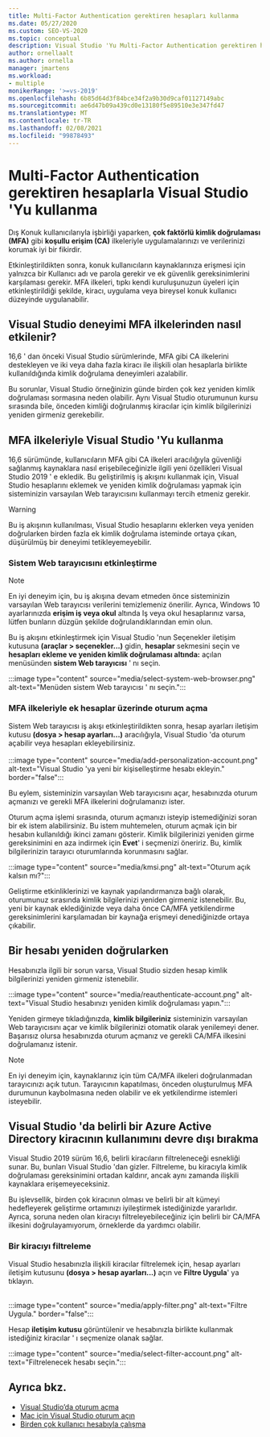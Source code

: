```yaml
---
title: Multi-Factor Authentication gerektiren hesapları kullanma
ms.date: 05/27/2020
ms.custom: SEO-VS-2020
ms.topic: conceptual
description: Visual Studio 'Yu Multi-Factor Authentication gerektiren hesaplarla nasıl kullanacağınızı öğrenin.
author: ornellaalt
ms.author: ornella
manager: jmartens
ms.workload:
- multiple
monikerRange: '>=vs-2019'
ms.openlocfilehash: 6b85d64d3f84bce34f2a9b30d9caf01127149abc
ms.sourcegitcommit: ae6d47b09a439cd0e13180f5e89510e3e347fd47
ms.translationtype: MT
ms.contentlocale: tr-TR
ms.lasthandoff: 02/08/2021
ms.locfileid: "99878493"
---
```

# <a name="how-to-use-visual-studio-with-accounts-that-require-multi-factor-authentication"></a>Multi-Factor Authentication gerektiren hesaplarla Visual Studio 'Yu kullanma

Dış Konuk kullanıcılarıyla işbirliği yaparken, **çok faktörlü kimlik doğrulaması (MFA)** gibi **koşullu erişim (CA)** ilkeleriyle uygulamalarınızı ve verilerinizi korumak iyi bir fikirdir.  

Etkinleştirildikten sonra, konuk kullanıcıların kaynaklarınıza erişmesi için yalnızca bir Kullanıcı adı ve parola gerekir ve ek güvenlik gereksinimlerini karşılaması gerekir. MFA ilkeleri, tıpkı kendi kuruluşunuzun üyeleri için etkinleştirildiği şekilde, kiracı, uygulama veya bireysel konuk kullanıcı düzeyinde uygulanabilir. 

## <a name="how-is-the-visual-studio-experience-affected-by-mfa-policies"></a>Visual Studio deneyimi MFA ilkelerinden nasıl etkilenir?
16,6 ' dan önceki Visual Studio sürümlerinde, MFA gibi CA ilkelerini destekleyen ve iki veya daha fazla kiracı ile ilişkili olan hesaplarla birlikte kullanıldığında kimlik doğrulama deneyimleri azalabilir.

Bu sorunlar, Visual Studio örneğinizin günde birden çok kez yeniden kimlik doğrulaması sormasına neden olabilir. Aynı Visual Studio oturumunun kursu sırasında bile, önceden kimliği doğrulanmış kiracılar için kimlik bilgilerinizi yeniden girmeniz gerekebilir.

## <a name="using-visual-studio-with-mfa-policies"></a>MFA ilkeleriyle Visual Studio 'Yu kullanma
16,6 sürümünde, kullanıcıların MFA gibi CA ilkeleri aracılığıyla güvenliği sağlanmış kaynaklara nasıl erişebileceğinizle ilgili yeni özellikleri Visual Studio 2019 ' e ekledik. Bu geliştirilmiş iş akışını kullanmak için, Visual Studio hesaplarını eklemek ve yeniden kimlik doğrulaması yapmak için sisteminizin varsayılan Web tarayıcısını kullanmayı tercih etmeniz gerekir.  

> [!WARNING]
> Bu iş akışının kullanılması, Visual Studio hesaplarını eklerken veya yeniden doğrularken birden fazla ek kimlik doğrulama isteminde ortaya çıkan, düşürülmüş bir deneyimi tetikleyemeyebilir. 

### <a name="enabling-system-web-browser"></a>Sistem Web tarayıcısını etkinleştirme

> [!NOTE] 
> En iyi deneyim için, bu iş akışına devam etmeden önce sisteminizin varsayılan Web tarayıcısı verilerini temizlemeniz önerilir. Ayrıca, Windows 10 ayarlarınızda **erişim iş veya okul** altında Iş veya okul hesaplarınız varsa, lütfen bunların düzgün şekilde doğrulandıklarından emin olun.

Bu iş akışını etkinleştirmek için Visual Studio 'nun Seçenekler iletişim kutusuna **(araçlar > seçenekler...)** gidin, **hesaplar** sekmesini seçin ve **hesapları ekleme ve yeniden kimlik doğrulaması altında:** açılan menüsünden **sistem Web tarayıcısı** ' nı seçin. 

:::image type="content" source="media/select-system-web-browser.png" alt-text="Menüden sistem Web tarayıcısı ' nı seçin.":::

### <a name="sign-into-additional-accounts-with-mfapolicies"></a>MFA ilkeleriyle ek hesaplar üzerinde oturum açma 
Sistem Web tarayıcısı iş akışı etkinleştirildikten sonra, hesap ayarları iletişim kutusu **(dosya > hesap ayarları...)** aracılığıyla, Visual Studio 'da oturum açabilir veya hesapları ekleyebilirsiniz.   
</br>
:::image type="content" source="media/add-personalization-account.png" alt-text="Visual Studio 'ya yeni bir kişiselleştirme hesabı ekleyin." border="false":::

Bu eylem, sisteminizin varsayılan Web tarayıcısını açar, hesabınızda oturum açmanızı ve gerekli MFA ilkelerini doğrulamanızı ister.

Oturum açma işlemi sırasında, oturum açmanızı isteyip istemediğinizi soran bir ek istem alabilirsiniz. Bu istem muhtemelen, oturum açmak için bir hesabın kullanıldığı ikinci zamanı gösterir. Kimlik bilgilerinizi yeniden girme gereksinimini en aza indirmek için **Evet**' i seçmenizi öneririz. Bu, kimlik bilgilerinizin tarayıcı oturumlarında korunmasını sağlar.

:::image type="content" source="media/kmsi.png" alt-text="Oturum açık kalsın mı?":::

Geliştirme etkinliklerinizi ve kaynak yapılandırmanıza bağlı olarak, oturumunuz sırasında kimlik bilgilerinizi yeniden girmeniz istenebilir. Bu, yeni bir kaynak eklediğinizde veya daha önce CA/MFA yetkilendirme gereksinimlerini karşılamadan bir kaynağa erişmeyi denediğinizde ortaya çıkabilir.

## <a name="reauthenticating-an-account"></a>Bir hesabı yeniden doğrularken  
Hesabınızla ilgili bir sorun varsa, Visual Studio sizden hesap kimlik bilgilerinizi yeniden girmeniz istenebilir.  

:::image type="content" source="media/reauthenticate-account.png" alt-text="Visual Studio hesabınızı yeniden kimlik doğrulaması yapın.":::

Yeniden girmeye tıkladığınızda, **kimlik bilgileriniz** sisteminizin varsayılan Web tarayıcısını açar ve kimlik bilgilerinizi otomatik olarak yenilemeyi dener. Başarısız olursa hesabınızda oturum açmanız ve gerekli CA/MFA ilkesini doğrulamanız istenir.

> [!NOTE] 
> En iyi deneyim için, kaynaklarınız için tüm CA/MFA ilkeleri doğrulanmadan tarayıcınızı açık tutun. Tarayıcının kapatılması, önceden oluşturulmuş MFA durumunun kaybolmasına neden olabilir ve ek yetkilendirme istemleri isteyebilir.

## <a name="how-to-opt-out-of-using-a-specific-azure-active-directory-tenant-in-visual-studio"></a>Visual Studio 'da belirli bir Azure Active Directory kiracının kullanımını devre dışı bırakma

Visual Studio 2019 sürüm 16,6, belirli kiracıların filtreleneceği esnekliği sunar. Bu, bunları Visual Studio 'dan gizler. Filtreleme, bu kiracıyla kimlik doğrulaması gereksinimini ortadan kaldırır, ancak aynı zamanda ilişkili kaynaklara erişemeyeceksiniz. 

Bu işlevsellik, birden çok kiracının olması ve belirli bir alt kümeyi hedefleyerek geliştirme ortamınızı iyileştirmek istediğinizde yararlıdır. Ayrıca, soruna neden olan kiracıyı filtreleyebileceğiniz için belirli bir CA/MFA ilkesini doğrulayamıyorum, örneklerde da yardımcı olabilir. 

### <a name="how-to-filter-out-a-tenant"></a>Bir kiracıyı filtreleme
Visual Studio hesabınızla ilişkili kiracılar filtrelemek için, hesap ayarları iletişim kutusunu **(dosya > hesap ayarları...)** açın ve **Filtre Uygula**' ya tıklayın. 
</br>
</br>

:::image type="content" source="media/apply-filter.png" alt-text="Filtre Uygula." border="false":::

Hesap **iletişim kutusu** görüntülenir ve hesabınızla birlikte kullanmak istediğiniz kiracılar ' ı seçmenize olanak sağlar. 

:::image type="content" source="media/select-filter-account.png" alt-text="Filtrelenecek hesabı seçin.":::

## <a name="see-also"></a>Ayrıca bkz.

- [Visual Studio’da oturum açma](signing-in-to-visual-studio.md)
- [Mac için Visual Studio oturum açın](/visualstudio/mac/signing-in)
- [Birden çok kullanıcı hesabıyla çalışma](work-with-multiple-user-accounts.md)
